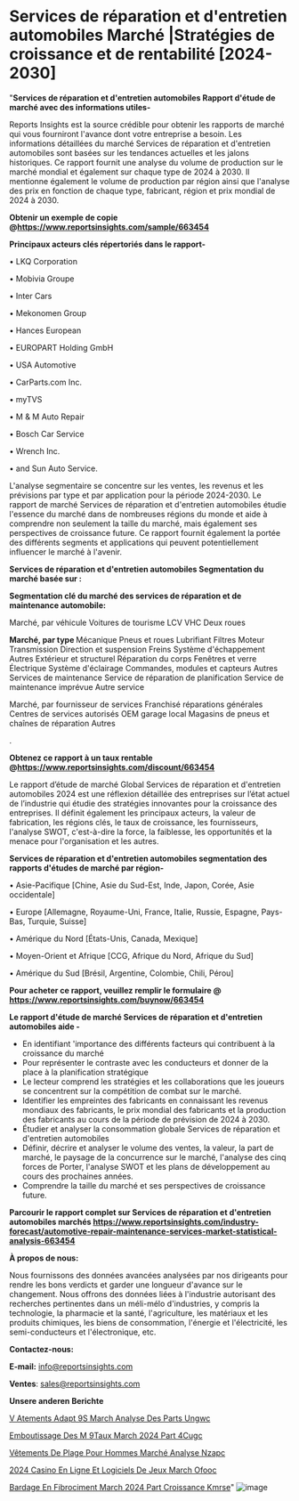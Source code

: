 # Services de réparation et d'entretien automobiles Marché |Stratégies de croissance et de rentabilité [2024-2030]

"<strong>Services de réparation et d'entretien automobiles Rapport d'étude de marché avec des informations utiles-</strong>

Reports Insights est la source crédible pour obtenir les rapports de marché qui vous fourniront l'avance dont votre entreprise a besoin. Les informations détaillées du marché Services de réparation et d'entretien automobiles sont basées sur les tendances actuelles et les jalons historiques. Ce rapport fournit une analyse du volume de production sur le marché mondial et également sur chaque type de 2024 à 2030. Il mentionne également le volume de production par région ainsi que l'analyse des prix en fonction de chaque type, fabricant, région et prix mondial de 2024 à 2030.

<strong><b>Obtenir un exemple de copie @</b></strong><a href=https://www.reportsinsights.com/sample/663454><strong><b>https://www.reportsinsights.com/sample/663454</b></strong></a>

<b>Principaux acteurs clés répertoriés dans le rapport-</b>

<b> </b>• LKQ Corporation

• Mobivia Groupe

• Inter Cars

• Mekonomen Group

• Hances European

• EUROPART Holding GmbH

• USA Automotive

• CarParts.com Inc.

• myTVS

• M & M Auto Repair

• Bosch Car Service

• Wrench Inc.

• and Sun Auto Service.

L'analyse segmentaire se concentre sur les ventes, les revenus et les prévisions par type et par application pour la période 2024-2030. Le rapport de marché Services de réparation et d'entretien automobiles étudie l'essence du marché dans de nombreuses régions du monde et aide à comprendre non seulement la taille du marché, mais également ses perspectives de croissance future. Ce rapport fournit également la portée des différents segments et applications qui peuvent potentiellement influencer le marché à l'avenir.

<strong>Services de réparation et d'entretien automobiles Segmentation du marché basée sur :</strong>

<strong> Segmentation clé du marché des services de réparation et de maintenance automobile: </strong>

Marché, par véhicule
Voitures de tourisme
LCV
VHC
Deux roues

<strong> Marché, par type </strong>
Mécanique
Pneus et roues
Lubrifiant
Filtres
Moteur
Transmission
Direction et suspension
Freins
Système d'échappement
Autres
Extérieur et structurel
Réparation du corps
Fenêtres et verre
Électrique
Système d'éclairage
Commandes, modules et capteurs
Autres
Services de maintenance
Service de réparation de planification
Service de maintenance imprévue
Autre service

Marché, par fournisseur de services
Franchisé réparations générales
Centres de services autorisés OEM
garage local
Magasins de pneus et chaînes de réparation
Autres

.

<strong><b>Obtenez ce rapport à un taux rentable @</b></strong><a href=https://www.reportsinsights.com/discount/663454><strong><b>https://www.reportsinsights.com/discount/663454</b></strong></a>

Le rapport d’étude de marché Global Services de réparation et d'entretien automobiles 2024 est une réflexion détaillée des entreprises sur l’état actuel de l’industrie qui étudie des stratégies innovantes pour la croissance des entreprises. Il définit également les principaux acteurs, la valeur de fabrication, les régions clés, le taux de croissance, les fournisseurs, l'analyse SWOT, c'est-à-dire la force, la faiblesse, les opportunités et la menace pour l'organisation et les autres.

<strong>Services de réparation et d'entretien automobiles segmentation des rapports d'études de marché par région-</strong>

• Asie-Pacifique [Chine, Asie du Sud-Est, Inde, Japon, Corée, Asie occidentale]

• Europe [Allemagne, Royaume-Uni, France, Italie, Russie, Espagne, Pays-Bas, Turquie, Suisse]

• Amérique du Nord [États-Unis, Canada, Mexique]

• Moyen-Orient et Afrique [CCG, Afrique du Nord, Afrique du Sud]

• Amérique du Sud [Brésil, Argentine, Colombie, Chili, Pérou]

<strong>Pour acheter ce rapport, veuillez remplir le formulaire @   <a href=https://www.reportsinsights.com/buynow/663454>https://www.reportsinsights.com/buynow/663454</a></strong>

<strong>Le rapport d'étude de marché Services de réparation et d'entretien automobiles aide -</strong>
<ul>
  <li>En identifiant 'importance des différents facteurs qui contribuent à la croissance du marché</li>
  <li>Pour représenter le contraste avec les conducteurs et donner de la place à la planification stratégique</li>
  <li>Le lecteur comprend les stratégies et les collaborations que les joueurs se concentrent sur la compétition de combat sur le marché.</li>
  <li>Identifier les empreintes des fabricants en connaissant les revenus mondiaux des fabricants, le prix mondial des fabricants et la production des fabricants au cours de la période de prévision de 2024 à 2030.</li>
  <li>Étudier et analyser la consommation globale Services de réparation et d'entretien automobiles</li>
  <li>Définir, décrire et analyser le volume des ventes, la valeur, la part de marché, le paysage de la concurrence sur le marché, l'analyse des cinq forces de Porter, l'analyse SWOT et les plans de développement au cours des prochaines années.</li>
  <li>Comprendre la taille du marché et ses perspectives de croissance future.</li>
</ul>

<strong>Parcourir le rapport complet sur Services de réparation et d'entretien automobiles marchés <a href=https://www.reportsinsights.com/industry-forecast/automotive-repair-maintenance-services-market-statistical-analysis-663454>https://www.reportsinsights.com/industry-forecast/automotive-repair-maintenance-services-market-statistical-analysis-663454</a></strong>

<strong>À propos de nous:</strong>

Nous fournissons des données avancées analysées par nos dirigeants pour rendre les bons verdicts et garder une longueur d'avance sur le changement. Nous offrons des données liées à l'industrie autorisant des recherches pertinentes dans un méli-mélo d'industries, y compris la technologie, la pharmacie et la santé, l'agriculture, les matériaux et les produits chimiques, les biens de consommation, l'énergie et l'électricité, les semi-conducteurs et l'électronique, etc.

<strong>Contactez-nous:</strong>

<strong>E-mail:</strong> <a href=mailto:info@reportsinsights.com>info@reportsinsights.com</a>

<strong>Ventes</strong>: <a href=mailto:sales@reportsinsights.com>sales@reportsinsights.com</a>

<strong>Unsere anderen Berichte</strong>

<a href=https://www.linkedin.com/pulse/v%C3%AAtements-adapt%C3%A9s-march%C3%A9-analyse-des-parts-ungwc/>V Atements Adapt 9S March Analyse Des Parts Ungwc</a>

<a href=https://www.linkedin.com/pulse/emboutissage-des-m%C3%A9taux-march%C3%A9-2024-part-4cugc/>Emboutissage Des M 9Taux March 2024 Part 4Cugc</a>

<a href=https://www.linkedin.com/pulse/vêtements-de-plage-pour-hommes-marché-analyse-nzapc/>Vêtements De Plage Pour Hommes Marché Analyse Nzapc</a>

<a href=https://www.linkedin.com/pulse/2024-casino-en-ligne-et-logiciels-de-jeux-march%C3%A9-ofooc/>2024 Casino En Ligne Et Logiciels De Jeux March Ofooc</a>

<a href=https://www.linkedin.com/pulse/bardage-en-fibrociment-march%C3%A9-2024-part-croissance-kmrse/>Bardage En Fibrociment March 2024 Part Croissance Kmrse</a>"
![image](https://github.com/daminid12/RImarketdynamics/assets/158430485/fe9152d6-f5ab-4af7-a288-8d36cf934594)
